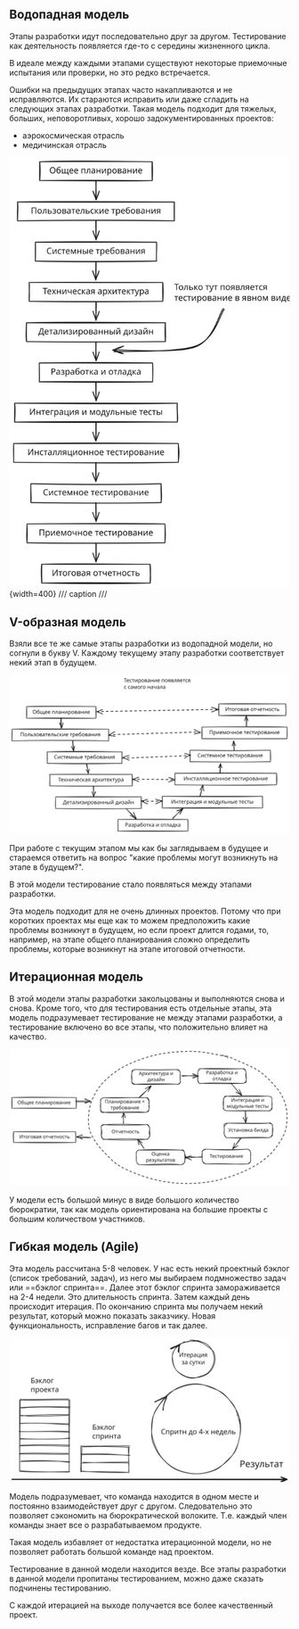 ## Водопадная модель

Этапы разработки идут последовательно друг за другом. Тестирование как деятельность появляется где-то с середины жизненного цикла.

В идеале между каждыми этапами существуют некоторые приемочные испытания или проверки, но это редко встречается.

Ошибки на предыдущих этапах часто накапливаются и не исправляются. Их стараются исправить или даже сгладить на следующих этапах разработки.
Такая модель подходит для тяжелых, больших, неповоротливых, хорошо задокументированных проектов:

- аэрокосмическая отрасль
- медичинская отрасль

![testing-waterfall.excalidraw](../../assets/attachments/testing-waterfall.excalidraw.svg){width=400}
/// caption
///

## V-образная модель

Взяли все те же самые этапы разработки из водопадной модели, но согнули в букву V.
Каждому текущему этапу разработки соответствует некий этап в будущем.

![testing-v-model.excalidraw](../../assets/attachments/testing-v-model.excalidraw.svg)

При работе с текущим этапом мы как бы заглядываем в будущее и стараемся ответить на вопрос "какие проблемы могут возникнуть на этапе в будущем?".

В этой модели тестирование стало появляться между этапами разработки. 

Эта модель подходит для не очень длинных проектов. Потому что при коротких проектах мы еще как то можем предположить какие проблемы возникнут в будущем, но если проект длится годами, то, например, на этапе общего планирования сложно определить проблемы, которые возникнут на этапе итоговой отчетности.

## Итерационная модель

В этой модели этапы разработки закольцованы и выполняются снова и снова. 
Кроме того, что для тестирования есть отдельные этапы, эта модель подразумевает тестирование не между этапами разработки, а тестирование включено во все этапы, что положительно влияет на качество.

![testing-iterational-model.excalidraw](../../assets/attachments/testing-iterational-model.excalidraw.svg)

У модели есть большой минус в виде большого количество бюрократии, так как модель ориентирована на большие проекты с большим количеством участников.

## Гибкая модель (Agile)

Эта модель рассчитана 5-8 человек.
У нас есть некий проектный бэклог (список требований, задач), из него мы выбираем подмножество задач или ==бэклог спринта==. Далее этот бэклог спринта замораживается на 2-4 недели. Это длительность спринта. Затем каждый день происходит итерация. По окончанию спринта мы получаем некий результат, который можно показать заказчику. Новая функциональность, исправление багов и так далее.

![testing-agile-model.excalidraw](../../assets/attachments/testing-agile-model.excalidraw.svg)

Модель подразумевает, что команда находится в одном месте и постоянно взаимодействует друг с другом. Следовательно это позволяет сэкономить на бюрократической волоките. Т.е. каждый член команды знает все о разрабатываемом продукте.

Такая модель избавляет от недостатка итерационной модели, но не позволяет работать большой команде над проектом.

 Тестирование в данной модели находится везде. Все этапы разработки в данной модели пропитаны тестированием, можно даже сказать подчинены тестированию.

С каждой итерацией на выходе получается все более качественный проект.
